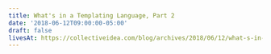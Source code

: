 ```yaml
---
title: What's in a Templating Language, Part 2
date: '2018-06-12T09:00:00-05:00'
draft: false
livesAt: https://collectiveidea.com/blog/archives/2018/06/12/what-s-in-a-templating-language-part-2
---
```

